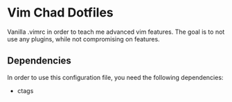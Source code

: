 # Vim Chad Dotfiles

Vanilla .vimrc in order to teach me advanced vim features. The goal is to not
use any plugins, while not compromising on features.

## Dependencies

In order to use this configuration file, you need the following dependencies:
  - ctags
